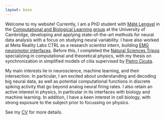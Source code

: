 ```yaml
---
layout: base
---
```


Welcome to my website! Currently, I am a PhD student with [Máté Lengyel](https://www.cbl-cambridge.org/lengyel) in the 
[Computational and Biological Learning group](https://www.cbl-cambridge.org/) at the University of Cambridge, developing and applying state-of-the-art methods for neural data analysis with a focus on studying neural variability. I have also worked at Meta Reality Labs CTRL as a research scientist intern, building [EMG neuromotor interfaces](https://venturebeat.com/ai/ctrl-labs-ceo-well-have-neural-interfaces-in-less-than-5-years/#:~:text=Founded%20in%202015%2C%20Ctrl%2Dlabs,Ctrl%2Dlabs%20in%20September%202019.). Before this, I completed the [Natural Sciences Tripos](https://www.natsci.tripos.cam.ac.uk/) specializing in computational and theoretical physics, with my thesis on synchronization in simplified models of cilia supervised by [Pietro Cicuta](https://www.phy.cam.ac.uk/directory/cicuta).

My main interests lie in neuroscience, machine learning, and their intersection. In particular, I am excited about understanding and decoding big neural data, as well as potential computational functions in discrete spiking activity that go beyond analog neural firing rates. I also retain an active interest in physics, in particular in its interfaces with biology and machine learning. In addition, I have a keen interest in cell biology, with strong exposure to the subject prior to focussing on physics.

See my [CV](/docs/David_Liu_CV.pdf) for more details.
